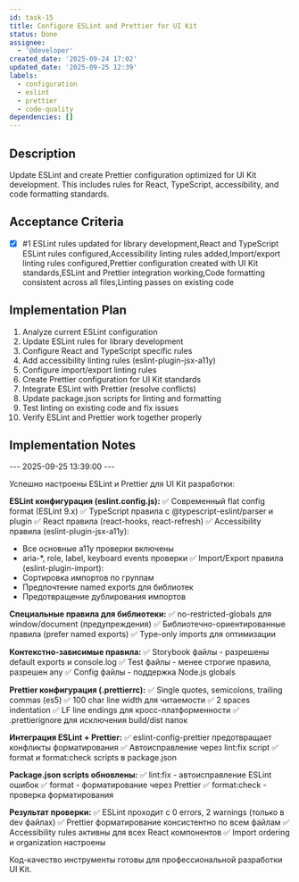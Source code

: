 ```yaml
---
id: task-15
title: Configure ESLint and Prettier for UI Kit
status: Done
assignee:
  - '@developer'
created_date: '2025-09-24 17:02'
updated_date: '2025-09-25 12:39'
labels:
  - configuration
  - eslint
  - prettier
  - code-quality
dependencies: []
---
```


## Description

Update ESLint and create Prettier configuration optimized for UI Kit development. This includes rules for React, TypeScript, accessibility, and code formatting standards.

## Acceptance Criteria
<!-- AC:BEGIN -->
- [x] #1 ESLint rules updated for library development,React and TypeScript ESLint rules configured,Accessibility linting rules added,Import/export linting rules configured,Prettier configuration created with UI Kit standards,ESLint and Prettier integration working,Code formatting consistent across all files,Linting passes on existing code
<!-- AC:END -->


## Implementation Plan

1. Analyze current ESLint configuration
2. Update ESLint rules for library development
3. Configure React and TypeScript specific rules
4. Add accessibility linting rules (eslint-plugin-jsx-a11y)
5. Configure import/export linting rules
6. Create Prettier configuration for UI Kit standards
7. Integrate ESLint with Prettier (resolve conflicts)
8. Update package.json scripts for linting and formatting
9. Test linting on existing code and fix issues
10. Verify ESLint and Prettier work together properly

## Implementation Notes



--- 2025-09-25 13:39:00 ---

Успешно настроены ESLint и Prettier для UI Kit разработки:

**ESLint конфигурация (eslint.config.js):**
✅ Современный flat config format (ESLint 9.x)
✅ TypeScript правила с @typescript-eslint/parser и plugin
✅ React правила (react-hooks, react-refresh)
✅ Accessibility правила (eslint-plugin-jsx-a11y):
  - Все основные a11y проверки включены
  - aria-*, role, label, keyboard events проверки
✅ Import/Export правила (eslint-plugin-import):
  - Сортировка импортов по группам
  - Предпочтение named exports для библиотек
  - Предотвращение дублирования импортов

**Специальные правила для библиотеки:**
✅ no-restricted-globals для window/document (предупреждения)
✅ Библиотечно-ориентированные правила (prefer named exports)
✅ Type-only imports для оптимизации

**Контекстно-зависимые правила:**
✅ Storybook файлы - разрешены default exports и console.log
✅ Test файлы - менее строгие правила, разрешен any
✅ Config файлы - поддержка Node.js globals

**Prettier конфигурация (.prettierrc):**
✅ Single quotes, semicolons, trailing commas (es5)
✅ 100 char line width для читаемости
✅ 2 spaces indentation
✅ LF line endings для кросс-платформенности
✅ .prettierignore для исключения build/dist папок

**Интеграция ESLint + Prettier:**
✅ eslint-config-prettier предотвращает конфликты форматирования
✅ Автоисправление через lint:fix script
✅ format и format:check scripts в package.json

**Package.json scripts обновлены:**
✅ lint:fix - автоисправление ESLint ошибок
✅ format - форматирование через Prettier
✅ format:check - проверка форматирования

**Результат проверки:**
✅ ESLint проходит с 0 errors, 2 warnings (только в dev файлах)
✅ Prettier форматирование консистентно по всем файлам
✅ Accessibility rules активны для всех React компонентов
✅ Import ordering и organization настроены

Код-качество инструменты готовы для профессиональной разработки UI Kit.
